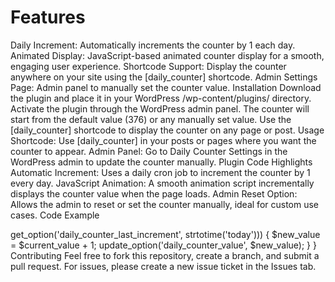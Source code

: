 # Features
Daily Increment: Automatically increments the counter by 1 each day.
Animated Display: JavaScript-based animated counter display for a smooth, engaging user experience.
Shortcode Support: Display the counter anywhere on your site using the [daily_counter] shortcode.
Admin Settings Page: Admin panel to manually set the counter value.
Installation
Download the plugin and place it in your WordPress /wp-content/plugins/ directory.
Activate the plugin through the WordPress admin panel.
The counter will start from the default value (376) or any manually set value.
Use the [daily_counter] shortcode to display the counter on any page or post.
Usage
Shortcode: Use [daily_counter] in your posts or pages where you want the counter to appear.
Admin Panel: Go to Daily Counter Settings in the WordPress admin to update the counter manually.
Plugin Code Highlights
Automatic Increment: Uses a daily cron job to increment the counter by 1 every day.
JavaScript Animation: A smooth animation script incrementally displays the counter value when the page loads.
Admin Reset Option: Allows the admin to reset or set the counter manually, ideal for custom use cases.
Code Example
<?php
// Initialize the counter on activation
function daily_counter_activate() {
    if (get_option('daily_counter_value') === false) {
        update_option('daily_counter_value', 376);
    }
}

// Increment counter by 1 per day
function daily_counter_update() {
    $current_value = get_option('daily_counter_value', 376);
    if (strtotime('today') > get_option('daily_counter_last_increment', strtotime('today'))) {
        $new_value = $current_value + 1;
        update_option('daily_counter_value', $new_value);
    }
}

Contributing
Feel free to fork this repository, create a branch, and submit a pull request. For issues, please create a new issue ticket in the Issues tab.
